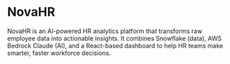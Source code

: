 # NovaHR
NovaHR is an AI-powered HR analytics platform that transforms raw employee data into actionable insights. It combines Snowflake (data), AWS Bedrock Claude (AI), and a React-based dashboard to help HR teams make smarter, faster workforce decisions.
